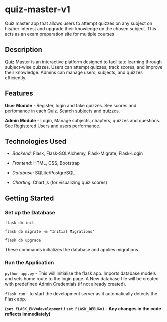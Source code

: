 # quiz-master-v1
Quiz master app that allows users to attempt quizzes on any subject on his/her interest and upgrade their knowledge on the chosen subject. This acts as an exam preparation site for multiple courses

## Description
Quiz Master is an interactive platform designed to facilitate learning through subject-wise quizzes. Users can attempt quizzes, track scores, and improve their knowledge. Admins can manage users, subjects, and quizzes efficiently.

## Features

**User Module** - Register, login and take quizzes. See scores and perfomance in each Quiz. Search subjects and quizzes.

**Admin Module** - Login, Manage subjects, chapters, quizzes and questions. See Registered Users and users performance. 

## Technologies Used 

 - _Backend:_ Flask, Flask-SQLAlchemy, Flask-Migrate, Flask-Login

 - _Frontend:_ HTML, CSS, Bootstrap

 - _Database:_ SQLite/PostgreSQL

 - _Charting:_ Chart.js (for visualizing quiz scores)

## Getting Started

### Set up the Database

`flask db init` 

`flask db migrate -m "Initial Migrations"`

`flask db upgrade`

These commands initializes the database and applies migrations.

### Run the Application

`python app.py` - This will initialise the flask app. Imports database models and sets home route to the login page. A New database file will be created with predefined Admin Credentials (if not already created). 

`flask run` - to start the development server as it automatically detects the Flask app. 

**(`set FLASK_ENV=development` / `set FLASK_DEBUG=1` - Any changes in the code reflects immediately)**

